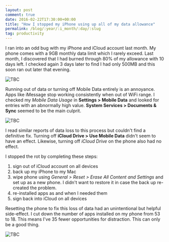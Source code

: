 ```yaml
---
layout: post
comment: true
date: 2016-02-22T17:30:00+00:00
title: "How I stopped my iPhone using up all of my data allowance"
permalink: /blog/:year/:i_month/:day/:slug
tag: productivity
---
```

I ran into an odd bug with my iPhone and iCloud account last month. My phone
comes with a 9GB monthly data limit which I rarely exceed. Last month, I
discovered that I had burned through 80% of my allowance with 10 days left. I
checked again 3 days later to find I had only 500MB and this soon ran out
later that evening.

<img src="/img/data-ran-out.png" class="img-fluid" alt="TBC" loading="lazy">

Running out of data or turning off Mobile Data entirely is an annoyance. Apps
like iMessage stop working consistently when out of WiFi range. I checked my
_Mobile Data Usage_ in **Settings > Mobile Data** and looked for entries with
an abnormally high value. **System Services > Documents & Sync** seemed to be
the main culprit.

<img src="/img/docs-sync.png" class="img-fluid" alt="TBC" loading="lazy">

I read similar reports of data loss to this process but couldn't find a
definitive fix. Turning off **iCloud Drive > Use Mobile Data** didn't seem to
have an effect. Likewise, turning off _iCloud Drive_ on the phone also had no
effect.

I stopped the rot by completing these steps:

  1. sign out of iCloud account on all devices
  2. back up my iPhone to my Mac
  3. wipe phone using _General > Reset > Erase All Content and Settings_ and set up as a new phone. I didn't want to restore it in case the back up re-created the problem.
  4. re-installed apps as and when I needed them
  5. sign back into iCloud on all devices

Resetting the phone to fix this loss of data had an unintentional but helpful
side-effect. I cut down the number of apps installed on my phone from 53 to
18. This means I've 35 fewer opportunities for distraction. This can only be a
good thing.

<img src="/img/new-home-screen.png" class="img-fluid" alt="TBC" loading="lazy">

